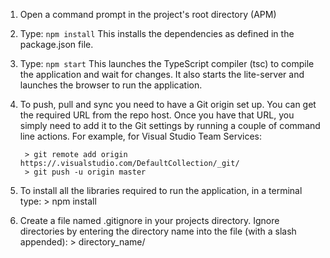 1) Open a command prompt in the project's root directory (APM)

2) Type: `npm install`
    This installs the dependencies as defined in the package.json file.
    
3) Type: `npm start`
    This launches the TypeScript compiler (tsc) to compile the application and wait for changes. 
    It also starts the lite-server and launches the browser to run the application.

4) To push, pull and sync you need to have a Git origin set up. You can get the required URL from the repo host.
   Once you have that URL, you simply need to add it to the Git settings by running a couple of command line actions.
   For example, for Visual Studio Team Services:

        > git remote add origin https://.visualstudio.com/DefaultCollection/_git/
        > git push -u origin master

5) To install all the libraries required to run the application, in a terminal type:
        > npm install

6) Create a file named .gitignore in your projects directory. Ignore directories by entering the directory name into the file (with a slash appended):
        > directory_name/
        